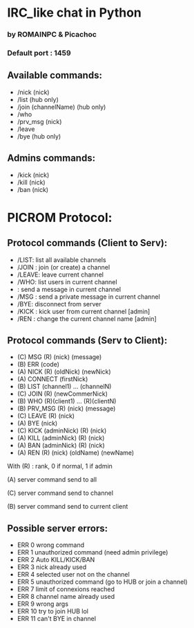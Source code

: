 # IRC_like chat in Python

### by ROMAINPC & Picachoc

### Default port : 1459


## Available commands:

- /nick (nick)
- /list (hub only)
- /join (channelName) (hub only)
- /who
- /prv_msg (nick)
- /leave
- /bye (hub only)

## Admins commands:
- /kick (nick)
- /kill (nick)
- /ban (nick)

# PICROM Protocol:
## Protocol commands (Client to Serv):
- /LIST: list all available channels
- /JOIN <channel>: join (or create) a channel
- /LEAVE: leave current channel
- /WHO: list users in current channel
- <message>: send a message in current channel
- /MSG <nick> <message>: send a private message in current channel
- /BYE: disconnect from server
- /KICK <nick>: kick user from current channel [admin]
- /REN <channel>: change the current channel name [admin]

## Protocol commands (Serv to Client):
- (C) MSG (R) (nick) (message)
- (B) ERR (code)
- (A) NICK (R) (oldNick) (newNick)
- (A) CONNECT (firstNick)
- (B) LIST (channel1) ... (channelN)
- (C) JOIN (R) (newCommerNick)
- (B) WHO (R)(client1) ... (R)(clientN)
- (B) PRV_MSG (R) (nick) (message)
- (C) LEAVE (R) (nick)
- (A) BYE (nick)
- (C) KICK (adminNick) (R) (nick)
- (A) KILL (adminNick) (R) (nick)
- (A) BAN (adminNick) (R) (nick)
- (A) REN (R) (nick) (oldName) (newName)

With (R) : rank, 0 if normal, 1 if admin

(A) server command send to all

(C) server command send to channel

(B) server command send to current client


## Possible server errors:
- ERR 0  wrong command
- ERR 1  unauthorized command (need admin privilege)
- ERR 2  Auto KILL/KICK/BAN
- ERR 3  nick already used
- ERR 4  selected user not on the channel
- ERR 5  unauthorized command (go to HUB or join a channel)
- ERR 7  limit of connexions reached
- ERR 8  channel name already used
- ERR 9 wrong args
- ERR 10 try to join HUB lol
- ERR 11 can't BYE in channel
